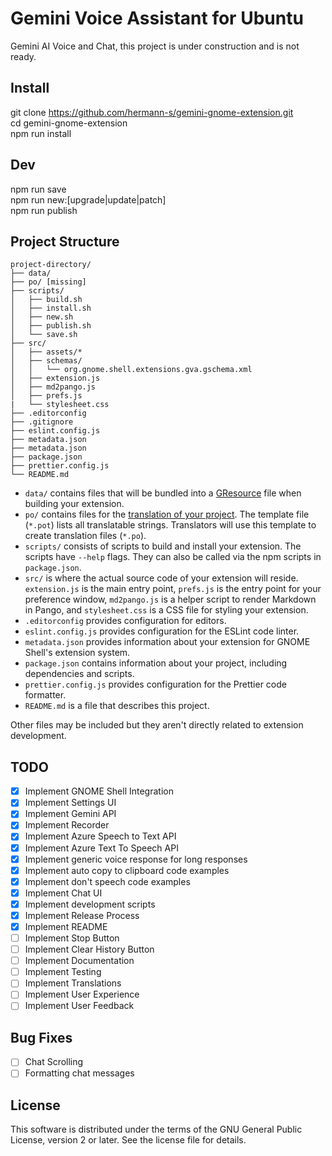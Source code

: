 # Gemini Voice Assistant for Ubuntu

Gemini AI Voice and Chat, this project is under construction and is not ready.

## Install

git clone https://github.com/hermann-s/gemini-gnome-extension.git<br>
cd gemini-gnome-extension<br>
npm run install<br>

## Dev

npm run save<br>
npm run new:[upgrade|update|patch]<br>
npm run publish<br>

## Project Structure

```
project-directory/
├── data/
├── po/ [missing]
├── scripts/
│   ├── build.sh
│   ├── install.sh
│   ├── new.sh
│   ├── publish.sh
│   └── save.sh
├── src/
│   ├── assets/*
│   ├── schemas/
│   │   └── org.gnome.shell.extensions.gva.gschema.xml
│   ├── extension.js
│   ├── md2pango.js
│   ├── prefs.js
|   └── stylesheet.css
├── .editorconfig
├── .gitignore
├── eslint.config.js
├── metadata.json
├── metadata.json
├── package.json
├── prettier.config.js
└── README.md
```

-   `data/` contains files that will be bundled into a [GResource](https://docs.gtk.org/gio/struct.Resource.html) file when building your extension.
-   `po/` contains files for the [translation of your project](https://gjs.guide/extensions/development/translations.html). The template file (`*.pot`) lists all translatable strings. Translators will use this template to create translation files (`*.po`).
-   `scripts/` consists of scripts to build and install your extension. The scripts have `--help` flags. They can also be called via the npm scripts in `package.json`.
-   `src/` is where the actual source code of your extension will reside. `extension.js` is the main entry point, `prefs.js` is the entry point for your preference window, `md2pango.js` is a helper script to render Markdown in Pango, and `stylesheet.css` is a CSS file for styling your extension.
-   `.editorconfig` provides configuration for editors.
-   `eslint.config.js` provides configuration for the ESLint code linter.
-   `metadata.json` provides information about your extension for GNOME Shell's extension system.
-   `package.json` contains information about your project, including dependencies and scripts.
-   `prettier.config.js` provides configuration for the Prettier code formatter.
-   `README.md` is a file that describes this project.

Other files may be included but they aren't directly related to extension development.

## TODO

-   [x] Implement GNOME Shell Integration
-   [x] Implement Settings UI
-   [x] Implement Gemini API
-   [x] Implement Recorder
-   [x] Implement Azure Speech to Text API
-   [x] Implement Azure Text To Speech API
-   [x] Implement generic voice response for long responses
-   [x] Implement auto copy to clipboard code examples
-   [x] Implement don't speech code examples
-   [x] Implement Chat UI
-   [x] Implement development scripts
-   [x] Implement Release Process
-   [x] Implement README
-   [ ] Implement Stop Button
-   [ ] Implement Clear History Button
-   [ ] Implement Documentation
-   [ ] Implement Testing
-   [ ] Implement Translations
-   [ ] Implement User Experience
-   [ ] Implement User Feedback

## Bug Fixes

-   [ ] Chat Scrolling
-   [ ] Formatting chat messages

## License

This software is distributed under the terms of the GNU General Public License, version 2 or later. See the license file for details.
